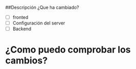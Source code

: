 ##Descripción
¿Que ha cambiado?
- [ ] fronted
- [ ] Configuración del server
- [ ] Backend

# ¿Como puedo comprobar los cambios?
